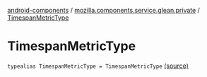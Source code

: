 [android-components](../index.md) / [mozilla.components.service.glean.private](index.md) / [TimespanMetricType](./-timespan-metric-type.md)

# TimespanMetricType

`typealias TimespanMetricType = TimespanMetricType` [(source)](https://github.com/mozilla-mobile/android-components/blob/master/components/service/glean/src/main/java/mozilla/components/service/glean/private/MetricAliases.kt#L26)